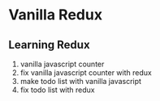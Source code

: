# Vanilla Redux

## Learning Redux

1. vanilla javascript counter
2. fix vanilla javascript counter with redux
3. make todo list with vanilla javascript
4. fix todo list with redux

